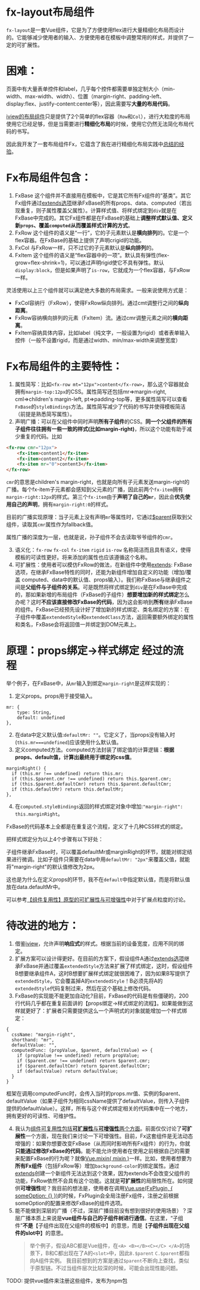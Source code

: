 # fx-layout布局组件
`fx-layout`是一套Vue组件，它是为了方便使用flex进行大量精细化布局而设计的。它能够减少使用者的输入、方便使用者在模板中调整常用的样式，并提供了一定的可扩展性。

# 困难：
页面中有大量表单控件和label，几乎每个控件都需要单独定制大小（min-width、max-width、width）、位置（margin-right、padding-left、display:flex、justify-content:center等），因此需要写**大量的布局代码**。

[iview的布局组件](https://www.iviewui.com/components/grid#API)只是提供了2个简单的flex容器（`Row`和`Col`），进行大粒度的布局使用它已经足够，但是当需要进行**精细化布局**的时候，使用它仍然无法简化布局代码的书写。

因此我开发了一套布局组件Fx，它蕴含了我在进行精细化布局实践中[总结的经验](https://segmentfault.com/a/1190000016199506)。

# Fx布局组件包含：
1. FxBase 这个组件并不直接用在模板中，它是其它所有Fx组件的“基类”。其它Fx组件通过[extends选项](https://vuejs.org/v2/api/#extends)继承FxBase的所有props、data、computed（若出现重复，则子属性覆盖父属性）。计算样式值、将样式绑定到`div`就是在FxBase中完成的。其它Fx组件都是在FxBase的基础上**调整样式默认值、定义新`props`、覆盖`computed`从而覆盖样式计算的方式**。
2. FxRow 这个组件的语义是“一行”，它的子元素默认是**横向排列**的。它是一个flex容器。在FxBase的基础上提供了声明crigid的功能。
3. FxCol 与FxRow一样，只不过它的子元素默认是**纵向排列**的。
4. FxItem 这个组件的语义是“flex容器中的一项”。默认具有弹性(flex-grow=flex-shrink=1)，可以通过声明rigid使它不具有弹性。默认`display:block`，但是如果声明了`is-row`，它就成为一个flex容器，与FxRow一样。

灵活使用以上三个组件就可以满足绝大多数的布局需求。一般来说使用方式是：
* FxCol容纳行（FxRow），使得FxRow纵向排列。通过cmt调整行之间的**纵向距离**。
* FxRow容纳横向排列的元素（FxItem）流。通过cmr调整元素之间的**横向距离**。
* FxItem容纳具体内容，比如label（纯文字，一般设置为rigid）或者表单输入控件（一般不设置rigid，而是通过width、min/max-width来调整宽度）

# Fx布局组件的主要特性：
1. 属性简写：比如`<fx-row mt="12px">content</fx-row>`，那么这个容器就会拥有`margin-top:12px`的CSS。属性简写还包括mr=>margin-right, cml=>children's margin-left, pt=>padding-top等，更多属性简写可以查看`FxBase`的`styleBindings`方法。属性简写减少了代码的书写并使得模板简洁（前提是熟悉简写属性）。
2. 声明广播：可以在父组件中同时声明**所有子组件**的CSS。**同一个父组件的所有子组件往往拥有一些一致的样式(比如margin-right)**，所以这个功能有助于减少重复的代码。比如
```html
<fx-row cmr="12px">
    <fx-item>content1</fx-item>
    <fx-item>content2</fx-item>
    <fx-item mr="0">content3</fx-item>
</fx-row>
```
`cmr`的意思是children's margin-right，也就是向所有子元素发送margin-right的广播。每个fx-item子元素都会感知到父元素的广播，因此前两个`fx-item`拥有`margin-right:12px`的样式。第三个`fx-item`由于**声明了自己的`mr`**，因此会**优先使用自己的声明**，拥有`margin-right:0`的样式。

目前的广播实现原理：当子元素上没有声明`mr`等属性时，它通过[\$parent](https://vuejs.org/v2/api/#vm-parent)获取到父组件，读取其`cmr`属性作为fallback值。

属性广播的深度为一层，也就是说，孙子组件不会去读取爷爷组件的`cmr`。

3. 语义化：`fx-row` `fx-col` `fx-item` `rigid` `is-row` 名称简洁而且具有语义，使得模板的可读性更好。将来添加的属性也应该遵循这个名称。 
4. 可扩展性：使用者可以模仿FxRow的做法，在新组件中使用[extends](https://vuejs.org/v2/api/#extends): FxBase 选项，在继承FxBase特性的同时，还能为新组件增加自定义的功能（增加/覆盖 computed、data中的默认值、props输入）。我们称FxBase与继承组件之间是**父组件与子组件的关系**。可是既然将样式绑定到`div`是在FxBase中完成的，那如果新增的布局组件（FxBase的子组件）**想要增加新的样式绑定**怎么办呢？这时**不应该直接修改FxBase的代码**，因为这会影响到**所有**继承FxBase的组件。FxBase已经预先设计好了增加新的样式绑定、类名绑定的方案：在子组件中覆盖`extendedStyle`和`extendedClass`方法，返回需要额外绑定的属性和类名，FxBase会将返回值一并绑定到DOM元素上。

# 原理：props绑定->样式绑定 经过的流程
举个例子，在FxBase中，从`mr`输入到绑定`margin-right`是这样实现的：
1. 定义props。props用于接受输入。
  ```
  mr: {
      type: String,
      default: undefined
  },
  ```
2. 在data中定义默认值:`defaultMr: ""`。它定义了，当props没有输入时(`this.mr===undefined`)应该使用什么默认值。
3. 定义computed方法。computed方法封装了绑定值的计算逻辑：**根据props、default值，计算出最终用于绑定的css值**。
```
marginRight() {
  if (this.mr !== undefined) return this.mr;
  if (this.$parent.cmr !== undefined) return this.$parent.cmr;
  if (this.$parent.defaultCmr) return this.$parent.defaultCmr;
  if (this.defaultMr) return this.defaultMr;
},
```
4. 在`computed.styleBindings`返回的样式绑定对象中增加:`"margin-right": this.marginRight`。

FxBase的代码基本上全都是在重复这个流程，定义了十几种CSS样式的绑定。

把样式绑定分为以上4个步骤有以下好处：

子组件继承FxBase时，可以覆盖defaultMr或marginRight的环节，就能对绑定结果进行微调。比如子组件只需要在data中用`defaultMr: "2px"`来覆盖父值，就能将"margin-right"的默认值修改为2px。

这也是为什么在定义props的环节，我不在`default`中指定默认值，而是将默认值放在data.defaultMr中。

可以参考[【组件复用性】原型的可扩展性与可增强性](https://segmentfault.com/a/1190000016055635)中对于扩展点粒度的讨论。

# 待改进的地方：
1. 借鉴[iview](https://www.iviewui.com/components/grid#API)，允许声明**响应式**的样式。根据当前的设备宽度，应用不同的绑定。
2. 扩展方案可以设计得更好。在目前的方案下，假设组件A通过[extends选项](https://vuejs.org/v2/api/#extends)继承FxBase并通过覆盖`extendedStyle`方法来扩展了样式绑定，这时，假设组件B想要继承组件A，这时B想要扩展样式绑定就很困难了，因为如果B写提供了`extendedStyle`，它会覆盖掉A的`extendedStyle`！B必须先将A的`extendedStyle`代码复制过来，然后在这个基础上修改代码。
3. FxBase的实现能不能更加自动化?目前，FxBase的代码是有些僵硬的，200行代码几乎都在重复前面讲的【props绑定->样式绑定的流程】。如果能做到这样就更好了：扩展者只需要提供这么一个声明式的对象就能增加一个样式绑定：
```
{
  cssName: "margin-right",
  shorthand: "mr",
  defaultValue: "",
  computedFunc: (propValue, $parent, defaultValue) => {
    if (propValue !== undefined) return propValue;
    if ($parent.cmr !== undefined) return $parent.cmr;
    if ($parent.defaultCmr) return $parent.defaultCmr;
    if (defaultValue) return defaultValue;
  }
}
```
框架在调用computedFunc时，会传入当时的props.mr值、实例的$parent、defaultValue（如果子组件为相同cssName提供了defaultValue，则传入子组件提供的defaultValue）。这样，所有与这个样式绑定相关的代码集中在一个地方，拥有更好的可读性、可维护性。

4. 我认为[组件可复用性包括**可扩展性**与**可增强性**两个方面](https://segmentfault.com/a/1190000016055635)。前面仅仅讨论了**可扩展性**一个方面，现在我们来讨论一下可增强性。目前，Fx这套组件是无法动态增强的：如果你想要改变FxBase（从而同时影响所有Fx组件）的行为，你就**只能通过修改FxBase的代码**。能不能允许使用者在使用之前根据自己的需要来配置FxBase的行为呢？就像[Vue.mixin( mixin )](https://vuejs.org/v2/api/#Vue-mixin)一样。比如，使用者想要为**所有Fx组件**（包括FxRow等）增加`background-color`的绑定属性。通过[extends](https://vuejs.org/v2/api/#extends)创建一个新组件无法达到这个效果，因为extends不会改变父组件的功能，FxRow依然不会具有这个功能。这就是**可扩展性**的局限性所在。如何提供**可增强性**呢？我目前的想法是，使用者在调用[Vue.use(FxPlugin, { someOption: {} })](https://vuejs.org/v2/guide/plugins.html#Using-a-Plugin)的时候，FxPlugin会全局注册Fx组件，注册之前根据someOption的配置来修改FxBase的组件选项。
5. 能不能做到深层的广播（不过，深层广播目前没有想到很好的使用场景）？深层广播本质上来说是**vue组件与自己的子组件树进行通信**。在这里，“子组件”**不是**【子组件出现在父组件的模板中】的意思，而是【**子组件出现在父组件的slot中**】的意思。
    > 举个例子，假设ABC都是Vue组件，在`<A> <B></B><C></C> </A>`的场景下，B和C都出现在了A的`<slot>`中，因此`B.$parent` `C.$parent`都指向A组件实例。
我目前想到的方案是通过`$parent`不断向上查找，类似于原型链。不过当组件层次比较深的时候，可能会出现性能问题。

TODO: 提供vue插件来注册这些组件，发布为npm包